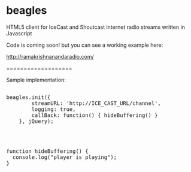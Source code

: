 beagles
=======

HTML5 client for IceCast and Shoutcast internet radio streams written in Javascript


Code is coming soon! but you can see a working example here:

http://ramakrishnanandaradio.com/


===================

Sample implementation:

<pre>

beagles.init({
		streamURL: 'http://ICE_CAST_URL/channel',
		logging: true,
		callBack: function() { hideBuffering() } 
	}, jQuery);




function hideBuffering() {
  console.log("player is playing");
}

</pre>
